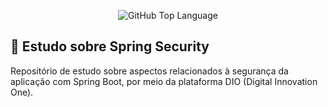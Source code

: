 <p align="center">
<img alt="GitHub Top Language" src="https://img.shields.io/github/languages/top/Marcelo-web/dio-java-spring-security" />
</p>

## 📌  Estudo sobre Spring Security

Repositório de estudo sobre aspectos relacionados à segurança da aplicação com Spring Boot, por meio da plataforma DIO (Digital Innovation One).